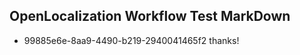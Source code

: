 ## OpenLocalization Workflow Test MarkDown
* 99885e6e-8aa9-4490-b219-2940041465f2 
thanks!<!--HONumber=Mar16_HO3-->
